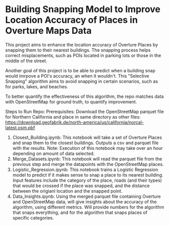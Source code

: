 # Building Snapping Model to Improve Location Accuracy of Places in Overture Maps Data
This project aims to enhance the location accuracy of Overture Places by snapping them to their nearest buildings. The snapping process helps correct misplacements, such as POIs located in parking lots or those in the middle of the street.

Another goal of this project is to be able to predict when a building snap would imrpove a POI's accuracy, an when it wouldn't. This "Selective Snapping" algorithm aims to avoid snapping in certain scenarios, such as for parks, lakes, and beaches.

To better quantify the effectiveness of this algorithm, the repo matches data with OpenStreetMap for ground truth, to quantify improvement.

Steps to Run Repo:
Prerequisites: Download the OpenStreetMap parquet file for Northern California and place in same directory as other files: https://download.geofabrik.de/north-america/us/california/norcal-latest.osm.pbf

1. Closest_Building.ipynb: This notebook will take a set of Overture Places and snap them to the closest buildings. Outputs a csv and parquet file with the results. Note: Execution of this notebook may take over an hour depending on amount of data selected.
2. Merge_Datasets.ipynb: This notebook will read the parquet file from the previous step and merge the datapoints with the OpenStreetMap places.
3. Logistic_Regression.ipynb: This notebook trains a Logistic Regression model to predict if it makes sense to snap a place to its nearest building. Input features include the category of the place, roads (and their types) that would be crossed if the place was snapped, and the distance between the origianl location and the snapped point.
4. Data_Insights.ipynb: Using the merged parquet file containing Overture and OpenStreetMap data, will give insights about the accuracy of the algorithm, using different metrics. Will provide numbers for the algorithm that snaps everything, and for the algorithm that snaps places of specific categories.
